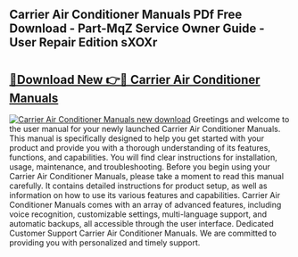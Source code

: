 ## Carrier Air Conditioner Manuals PDf Free Download - Part-MqZ Service Owner Guide - User Repair Edition sXOXr

# <h2><a href="http://bc90842.oget.top/?id=Carrier+Air+Conditioner+Manuals">🔗Download New 👉🔴 Carrier Air Conditioner Manuals</a></h2>

[![Carrier Air Conditioner Manuals new download](https://i.imgur.com/5g1atiW.png)](http://bc90842.oget.top/?id=Carrier+Air+Conditioner+Manuals)
Greetings and welcome to the user manual for your newly launched Carrier Air Conditioner Manuals. This manual is specifically designed to help you get started with your product and provide you with a thorough understanding of its features, functions, and capabilities. You will find clear instructions for installation, usage, maintenance, and troubleshooting. Before you begin using your Carrier Air Conditioner Manuals, please take a moment to read this manual carefully. It contains detailed instructions for product setup, as well as information on how to use its various features and capabilities. Carrier Air Conditioner Manuals comes with an array of advanced features, including voice recognition, customizable settings, multi-language support, and automatic backups, all accessible through the user interface. Dedicated Customer Support Carrier Air Conditioner Manuals. We are committed to providing you with personalized and timely support.
